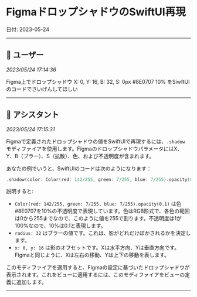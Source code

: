 # FigmaドロップシャドウのSwiftUI再現

日付: 2023-05-24

---

## 👤 ユーザー
*2023/05/24 17:14:36*

Figma上でドロップシャドウ X: 0, Y: 16, B: 32, S: 0px #8E0707 10% をSiwftUIのコードでさいげんしてほしい

---

## 🤖 アシスタント
*2023/05/24 17:15:31*

Figmaで定義されたドロップシャドウの値をSwiftUIで再現するには、`.shadow` モディファイアを使用します。FigmaのドロップシャドウパラメータにはX、Y、B（ブラー）、S（拡散）、色、および不透明度が含まれます。 

あなたの例でいうと、SwiftUIのコードは次のようになります：

```swift
.shadow(color: Color(red: 142/255, green: 7/255, blue: 7/255).opacity(0.1), radius: 32, x: 0, y: 16)
```

説明すると:

- `Color(red: 142/255, green: 7/255, blue: 7/255).opacity(0.1)` は色#8E0707を10%の不透明度で表現しています。色はRGB形式で、各色の範囲は0から255までなので、このように値を255で割ります。不透明度は1が100%なので、10%は0.1と表現します。
- `radius: 32` はブラーの値です。これは、影がどれだけぼかされるかを決定します。
- `x: 0, y: 16` は影のオフセットです。Xは水平方向、Yは垂直方向です。Figmaと同じように、Xは左右の移動、Yは上下の移動を表します。

このモディファイアを適用すると、Figmaの設定に基づいたドロップシャドウが表示されます。これをビューに適用するには、このモディファイアをビューの定義に追加します。

---
